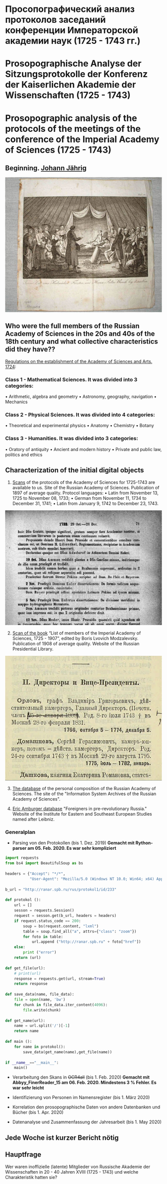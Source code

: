 # Просопографический анализ протоколов заседаний конференции Императорской академии наук (1725 - 1743 гг.)

# Prosopographische Analyse der Sitzungsprotokolle der Konferenz der Kaiserlichen Akademie der Wissenschaften (1725 - 1743)

# Prosopographic analysis of the protocols of the meetings of the conference of the Imperial Academy of Sciences (1725 - 1743)


## Beginning. [Johann Jährig](https://en.wikipedia.org/wiki/Johannes_J%C3%A4hrig) 


![](https://github.com/alexdyul/Jahresarbeit_Kursowaja/blob/master/preza/Pallas%2C%20Katalognummer%2078509.JPG)



## Who were the full members of the Russian Academy of Sciences in the 20s and 40s of the 18th century and what collective characteristics did they have??



[Regulations on the establishment of the Academy of Sciences and Arts. 1724](http://arran.ru/data/pdf/projpol.pdf):
### Class 1 - Mathematical Sciences. It was divided into 3 categories:
• Arithmetic, algebra and geometry
• Astronomy, geography, navigation
• Mechanics
### Class 2 - Physical Sciences. It was divided into 4 categories:
• Theoretical and experimental physics
• Anatomy
• Chemistry
• Botany
### Class 3 - Humanities. It was divided into 3 categories:
• Oratory of antiquity
• Ancient and modern history
• Private and public law, politics and ethics


## Characterization of the initial digital objects

1.	[Scans](http://ranar.spb.ru/rus/protokol1/id/233/) of the protocols of the Academy of Sciences for 1725-1743 are available to us. Site of the Russian Academy of Sciences. Publication of 1897 of average quality. Protocol languages:
•	Latin from November 13, 1725 to November 08, 1733;
•	German from November 11, 1734 to December 31, 1741;
•	Latin from January 9, 1742 to December 23, 1743.

![](https://github.com/alexdyul/Jahresarbeit_Kursowaja/blob/master/preza/protokols.png)

2.	[Scan of the book](https://www.prlib.ru/item/451270) “List of members of the Imperial Academy of Sciences, 1725 - 1907”, edited by Boris Lvovich Modzalevsky. Publication of 1908 of average quality. Website of the Russian Presidential Library.

![](https://github.com/alexdyul/Jahresarbeit_Kursowaja/blob/master/preza/list_akad.png)

3.	[The database](http://isaran.ru/?q=ru/persostav) of the personal composition of the Russian Academy of Sciences. The site of the "Information System Archives of the Russian Academy of Sciences".

4.	[Eric Amburger database](https://www.amburger.ios-regensburg.de/) "Foreigners in pre-revolutionary Russia." Website of the Institute for Eastern and Southeast European Studies named after Leibniz.




### Generalplan

- Parsing von den Protokollen (bis 1. Dez. 2019)  **Gemacht mit Rython-parser am 05. Feb. 2020. Es war sehr kompliziert** 

```python
import requests
from bs4 import BeautifulSoup as bs

headers = {"Accept": "*/*",
           "User-Agent": "Mozilla/5.0 (Windows NT 10.0; Win64; x64) AppleWebKit/537.36 (KHTML, like Gecko) Chrome/70.0.3538.102 Safari/537.36 Edge/18.18362"}

b_url = "http://ranar.spb.ru/rus/protokol1/id/233"

def protokol ():
    url = []
    sesson = requests.Session()
    request = sesson.get(b_url, headers = headers)
    if request.status_code == 200:
        soup = bs(request.content, "lxml")
        table = soup.find_all("a", attrs={"class": "zoom"})
        for foto in table:
            url.append ("http://ranar.spb.ru" + foto["href"])
    else:
        print ("error")
    return (url)
    
def get_file(url):
    # print(url)
    response = requests.get(url, stream=True)
    return response

def save_data(name, file_data):
    file = open(name, 'bw')
    for chunk in file_data.iter_content(4096):
        file.write(chunk)

def get_name(url):
    name = url.split('/')[-1]
    return name
    
def main ():
    for name in protokol():
        save_data(get_name(name),get_file(name))

if __name__=="__main__":
    main()
```

- Verarbeitung den Skans in ~~OCR4all~~ (bis 1. Feb. 2020)  **Gemacht mit Abbyy_FinerReader_15 am 06. Feb. 2020. Mindestens 3 % Fehler. Es war sehr leicht**

- Identifizierung von Personen im Namensregister (bis 1. März 2020)

- Korrelation den prosopographische Daten von andere Datenbanken und Bücher (bis 1. Apr. 2020)

- Datenanalyse und Zusammenfassung der Jahresarbeit (bis 1. May 2020)

## Jede Woche ist kurzer Bericht nötig

## Hauptfrage
Wer waren inoffizielle (latente) Mitglieder von Russische Akademie der Wissenschaften in 20 - 40 Jahren XVIII (1725 - 1743) und welche Charakteristik hatten sie?

